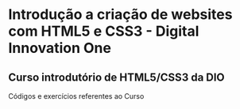 # Introdução a criação de websites com HTML5 e CSS3 - Digital Innovation One

## Curso introdutório de HTML5/CSS3 da DIO
Códigos e exercícios referentes ao Curso
